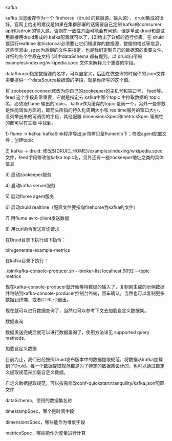 kafka

kafka 消息缓存作为一个 firehorse（druid 的数据源，输入源）， druid集成的很好。官网上给出的建议是如果在集群部署的话需要自己定制 kafka的comsumer api作为druid的输入源，否则在一致性方面可能会有问题，但是单点 druid和测试用直接用druid集成的 kafka配置就可以了，\[2\]给出了详细的运行步骤。在 druid要运行realtime 和historical必须要让它们知道你的数据源，数据的格式等信息，这些信息由 .spec为后缀的文件来指定，也是我们定制自己的数据源的重要文件，详细的各个字段在文档 \[3\]中dataSchema 都有提到。以 druid自带的examples/indexing/wikipedia.spec 文件来解释几个重要的字段。

dataSource指定数据源的名字，可以自定义，后面在做查询的时候你的 json文件需要提供一个dataSource数据源的字段，就是你所写的这个值。

将 zookeeper.connect修改为你自己的zookeeper的主机号和端口号， feed等。feed 这个字段非常重要，它就是指定去 kafka中哪个topic 中拉取数据的 topic名，必须跟flume 输出的topic， kafka作为缓存的topic 是同一个。另外一些参数是性能调优方面的，即箭头所指的持久化周期大小和 realtime服务的窗口大小， 没列举出来的可调优的字段，其他配置 dimensionsSpec和metricsSpec 等属性的都可以在文档 中找到。

1\) flume -&gt; kafka: kafkaSink程序导出jar包拷贝至flume/lib下；修改agent配置文件；创建topic

2\) kafka -&gt; druid: 修改${DRUID\_HOME}/examples/indexing/wikipedia.spec文件，feed字段修改位kafka topic名，另外还有一些zookeeper地址之类的具体信息

3\) 启动zookeeper服务

4\) 启动kafka server服务

5\) 启动flume agent服务

6\) 启动druid realtime（配置文件要指向firehorse为kafka的文件）

7\) 用flume avro-client发送数据

8\) 用curl命令发送查询请求

在Druid目录下执行如下指令：

bin/generate-example-metrics

在kafka目录下执行：

./bin/kafka-console-producer.sh --broker-list localhost:9092 --topic metrics

现在kafka-console-producer就开始等待数据的输入了，复制刚生成的示例数据并粘贴到kafka-console-producer控制台终端，回车确认。当然也可以复制更多数据到终端，或者CTRL-D退出。

现在就可以进行数据查询了，当然也可以参考下文去加载自定义数据集。

数据查询

数据发送完成后就可以进行数据查询了，使用方法详见 supported query methods.

加载自定义数据

目前为止，我们已经按照Druid发布版本中的数据提取规范，将数据从kafka加载到了Druid。每一个数据提取规范都是为了特定的数据集设计的，也可以通过自定义提取规范来加载自定义数据。

自定义数据提取规范，可以按需修改conf-quickstart/tranquility/kafka.json配置文件

dataSchema，使用的数据集名称

timestampSpec，哪个是时间字段

dimensionsSpec，哪些能作为维度字段

metricsSpec，哪些能作为度量进行计算

